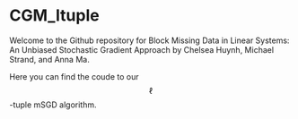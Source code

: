 # CGM_ltuple

Welcome to the Github repository for Block Missing Data in Linear Systems: An Unbiased Stochastic Gradient Approach by Chelsea Huynh, Michael Strand, and Anna Ma. 

Here you can find the coude to our $$\ell$$-tuple mSGD algorithm.
